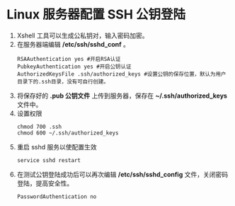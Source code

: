 # Linux 服务器配置 SSH 公钥登陆

1. Xshell 工具可以生成公私钥对，输入密码加密。
2. 在服务器端编辑 **/etc/ssh/sshd_conf** 。
    ```
    RSAAuthentication yes #开启RSA认证
    PubkeyAuthentication yes #开启公钥认证
    AuthorizedKeysFile .ssh/authorized_keys #设置公钥的保存位置，默认为用户目录下的.ssh目录，没有可自行创建。
    ```
3. 将保存好的 **.pub 公钥文件** 上传到服务器，保存在 **~/.ssh/authorized_keys** 文件中。
4. 设置权限
    ```
    chmod 700 .ssh
    chmod 600 ~/.ssh/authorized_keys
    ```
5. 重启 sshd 服务以使配置生效
    ```
    service sshd restart
    ```
6. 在测试公钥登陆成功后可以再次编辑 **/etc/ssh/sshd_config** 文件，关闭密码登陆，提高安全性。
    ```
    PasswordAuthentication no
    ```

